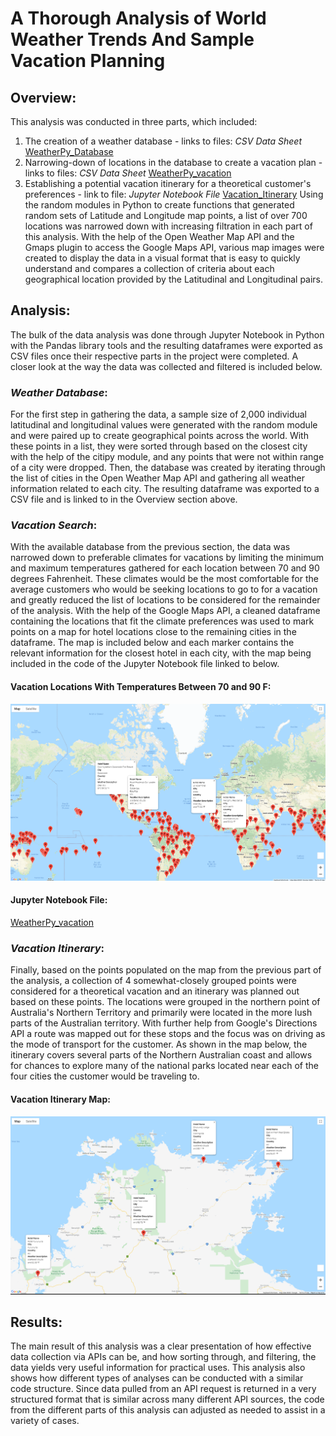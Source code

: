 # A Thorough Analysis of World Weather Trends And Sample Vacation Planning

## **Overview**:
This analysis was conducted in three parts, which included:
  1. The creation of a weather database - links to files: *CSV Data Sheet* [WeatherPy_Database](Weather_Database/WeatherPy_Database.csv)
  2. Narrowing-down of locations in the database to create a vacation plan - links to files: *CSV Data Sheet* [WeatherPy_vacation](Vacation_Search/WeatherPy_vacation.csv)
  3. Establishing a potential vacation itinerary for a theoretical customer's preferences - link to file: *Jupyter Notebook File* [Vacation_Itinerary](Vacation_Itinerary/Vacation_Itinerary.ipynb)
Using the random modules in Python to create functions that generated random sets of Latitude and Longitude map points, a list of over 700 locations was narrowed down with increasing filtration in each part of this analysis. With the help of the Open Weather Map API and the Gmaps plugin to access the Google Maps API, various map images were created to display the data in a visual format that is easy to quickly understand and compares a collection of criteria about each geographical location provided by the Latitudinal and Longitudinal pairs. 

## **Analysis**:
The bulk of the data analysis was done through Jupyter Notebook in Python with the Pandas library tools and the resulting dataframes were exported as CSV files once their respective parts in the project were completed. A closer look at the way the data was collected and filtered is included below.
### *Weather Database*:
For the first step in gathering the data, a sample size of 2,000 individual latitudinal and longitudinal values were generated with the random module and were paired up to create geographical points across the world. With these points in a list, they were sorted through based on the closest city with the help of the citipy module, and any points that were not within range of a city were dropped. Then, the database was created by iterating through the list of cities in the Open Weather Map API and gathering all weather information related to each city. The resulting dataframe was exported to a CSV file and is linked to in the Overview section above.

### *Vacation Search*:
With the available database from the previous section, the data was narrowed down to preferable climates for vacations by limiting the minimum and maximum temperatures gathered for each location between 70 and 90 degrees Fahrenheit. These climates would be the most comfortable for the average customers who would be seeking locations to go to for a vacation and greatly reduced the list of locations to be considered for the remainder of the analysis. With the help of the Google Maps API, a cleaned dataframe containing the locations that fit the climate preferences was used to mark points on a map for hotel locations close to the remaining cities in the dataframe. The map is included below and each marker contains the relevant information for the closest hotel in each city, with the map being included in the code of the Jupyter Notebook file linked to below.
#### **Vacation Locations With Temperatures Between 70 and 90 F**:
![WeatherPy_vacation_map](Vacation_Search/WeatherPy_vacation_map.png)
#### Jupyter Notebook File:
[WeatherPy_vacation](Vacation_Search/Vacation_Search.ipynb)

### *Vacation Itinerary*:
Finally, based on the points populated on the map from the previous part of the analysis, a collection of 4 somewhat-closely grouped points were considered for a theoretical vacation and an itinerary was planned out based on these points. The locations were grouped in the northern point of Australia's Northern Territory and primarily were located in the more lush parts of the Australian territory. With further help from Google's Directions API a route was mapped out for these stops and the focus was on driving as the mode of transport for the customer. As shown in the map below, the itinerary covers several parts of the Northern Australian coast and allows for chances to explore many of the national parks located near each of the four cities the customer would be traveling to.
#### **Vacation Itinerary Map**:
![WeatherPy_travel_map_markers](Vacation_Itinerary/WeatherPy_travel_map_markers.png)

## **Results**:
The main result of this analysis was a clear presentation of how effective data collection via APIs can be, and how sorting through, and filtering, the data yields very useful information for practical uses. This analysis also shows how different types of analyses can be conducted with a similar code structure. Since data pulled from an API request is returned in a very structured format that is similar across many different API sources, the code from the different parts of this analysis can adjusted as needed to assist in a variety of cases.
